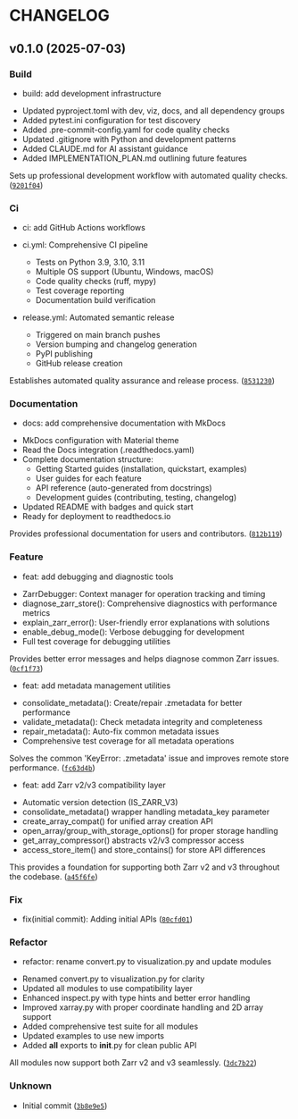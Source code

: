 # CHANGELOG



## v0.1.0 (2025-07-03)

### Build

* build: add development infrastructure

- Updated pyproject.toml with dev, viz, docs, and all dependency groups
- Added pytest.ini configuration for test discovery
- Added .pre-commit-config.yaml for code quality checks
- Updated .gitignore with Python and development patterns
- Added CLAUDE.md for AI assistant guidance
- Added IMPLEMENTATION_PLAN.md outlining future features

Sets up professional development workflow with automated quality checks. ([`9201f04`](https://github.com/ayenpure/zarr-utils/commit/9201f04cdd5ca7bc0114090c7a135ac437ff56cc))

### Ci

* ci: add GitHub Actions workflows

- ci.yml: Comprehensive CI pipeline
  - Tests on Python 3.9, 3.10, 3.11
  - Multiple OS support (Ubuntu, Windows, macOS)
  - Code quality checks (ruff, mypy)
  - Test coverage reporting
  - Documentation build verification

- release.yml: Automated semantic release
  - Triggered on main branch pushes
  - Version bumping and changelog generation
  - PyPI publishing
  - GitHub release creation

Establishes automated quality assurance and release process. ([`8531230`](https://github.com/ayenpure/zarr-utils/commit/8531230347c0e9648725bee4f6868effb241a3b4))

### Documentation

* docs: add comprehensive documentation with MkDocs

- MkDocs configuration with Material theme
- Read the Docs integration (.readthedocs.yaml)
- Complete documentation structure:
  - Getting Started guides (installation, quickstart, examples)
  - User guides for each feature
  - API reference (auto-generated from docstrings)
  - Development guides (contributing, testing, changelog)
- Updated README with badges and quick start
- Ready for deployment to readthedocs.io

Provides professional documentation for users and contributors. ([`812b119`](https://github.com/ayenpure/zarr-utils/commit/812b11970fdb6130af51c864c5c30619a7779de4))

### Feature

* feat: add debugging and diagnostic tools

- ZarrDebugger: Context manager for operation tracking and timing
- diagnose_zarr_store(): Comprehensive diagnostics with performance metrics
- explain_zarr_error(): User-friendly error explanations with solutions
- enable_debug_mode(): Verbose debugging for development
- Full test coverage for debugging utilities

Provides better error messages and helps diagnose common Zarr issues. ([`0cf1f73`](https://github.com/ayenpure/zarr-utils/commit/0cf1f73616a06e99728fca0e2a34e298ede7b170))

* feat: add metadata management utilities

- consolidate_metadata(): Create/repair .zmetadata for better performance
- validate_metadata(): Check metadata integrity and completeness
- repair_metadata(): Auto-fix common metadata issues
- Comprehensive test coverage for all metadata operations

Solves the common &#39;KeyError: .zmetadata&#39; issue and improves remote store performance. ([`fc63d4b`](https://github.com/ayenpure/zarr-utils/commit/fc63d4bc90cd22841f356911c2e23a6b2cba8e26))

* feat: add Zarr v2/v3 compatibility layer

- Automatic version detection (IS_ZARR_V3)
- consolidate_metadata() wrapper handling metadata_key parameter
- create_array_compat() for unified array creation API
- open_array/group_with_storage_options() for proper storage handling
- get_array_compressor() abstracts v2/v3 compressor access
- access_store_item() and store_contains() for store API differences

This provides a foundation for supporting both Zarr v2 and v3 throughout the codebase. ([`a45f6fe`](https://github.com/ayenpure/zarr-utils/commit/a45f6fee7f6c805cdacc6ecffdb0ce95e168c363))

### Fix

* fix(initial commit): Adding initial APIs ([`80cfd01`](https://github.com/ayenpure/zarr-utils/commit/80cfd0135614cac9cf5b04fe22fe2b2e5b3b8005))

### Refactor

* refactor: rename convert.py to visualization.py and update modules

- Renamed convert.py to visualization.py for clarity
- Updated all modules to use compatibility layer
- Enhanced inspect.py with type hints and better error handling
- Improved xarray.py with proper coordinate handling and 2D array support
- Added comprehensive test suite for all modules
- Updated examples to use new imports
- Added __all__ exports to __init__.py for clean public API

All modules now support both Zarr v2 and v3 seamlessly. ([`3dc7b22`](https://github.com/ayenpure/zarr-utils/commit/3dc7b227be243a8ecad43a56957f58a87ee255ca))

### Unknown

* Initial commit ([`3b8e9e5`](https://github.com/ayenpure/zarr-utils/commit/3b8e9e5f0fe4e9a9fe5b231a52f535d7401783e4))
